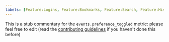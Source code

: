 ```yaml
---
labels: [Feature:Logins, Feature:Bookmarks, Feature:Search, Feature:History, Feature:PrivateBrowsing]
---
```


This is a stub commentary for the `events.preference_toggled` metric: please feel free to edit (read the
[contributing guidelines](https://github.com/mozilla/glean-annotations/blob/main/CONTRIBUTING.md)
if you haven't done this before)
